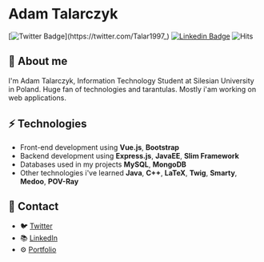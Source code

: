 # Adam Talarczyk
[![Twitter Badge](https://img.shields.io/badge/-@Talar1997_-1ca0f1?style=flat-square&labelColor=1ca0f1&logo=twitter&logoColor=white&link=https://twitter.com/Talar1997_)](https://twitter.com/Talar1997_) [![Linkedin Badge](https://img.shields.io/badge/-AdamTalarczyk-blue?style=flat-square&logo=Linkedin&logoColor=white&link=https://www.linkedin.com/in/adam-talarczyk-699796143/)](https://www.linkedin.com/in/adam-talarczyk-699796143/) ![Hits](https://hits.seeyoufarm.com/api/count/incr/badge.svg?url=https://github.com/Talar1997)

## 🧐 About me
I'm Adam Talarczyk, Information Technology Student at Silesian University in Poland. Huge fan of technologies and tarantulas. Mostly i'am working on web applications.

## ⚡ Technologies
- Front-end development using **Vue.js**, **Bootstrap**
- Backend development using **Express.js**, **JavaEE**, **Slim Framework**
- Databases used in my projects **MySQL**, **MongoDB**
- Other technologies i've learned **Java**, **C++**, **LaTeX**, **Twig**, **Smarty**, **Medoo**, **POV-Ray**

## 💬 Contact
- 🐦 [Twitter](https://twitter.com/Talar1997_)
- 📚 [LinkedIn](https://www.linkedin.com/in/adam-talarczyk-699796143/)
- ⚙️ [Portfolio](https://talar.tech)
